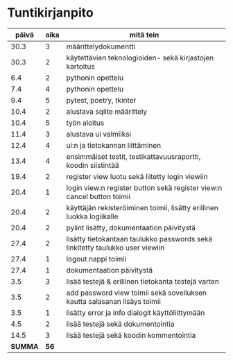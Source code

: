 # Tuntikirjanpito

| päivä | aika | mitä tein |
| ----  | ---- | --------- |
| 30.3  | 3    | määrittelydokumentti |
| 30.3  | 2    | käytettävien teknologioiden- sekä kirjastojen kartoitus |
| 6.4   | 2    | pythonin opettelu |
| 7.4   | 4    | pythonin opettelu |
| 9.4   | 5    | pytest, poetry, tkinter |
| 10.4  | 2    | alustava sqlite määrittely |
| 10.4  | 5    | työn aloitus |
| 11.4  | 3    | alustava ui valmiiksi |
| 12.4  | 4    | ui:n ja tietokannan liittäminen |
| 13.4  | 4    | ensimmäiset testit, testikattavuusraportti, koodin siistintää |
| 19.4  | 2    | register view luotu sekä liitetty login viewiin
| 20.4  | 1    | login view:n register button sekä register view:n cancel button toimii |
| 20.4  | 2    | käyttäjän rekisteröiminen toimii, lisätty erillinen luokka logiikalle |
| 20.4  | 2    | pylint lisätty, dokumentaation päivitystä |
| 27.4  | 2    | lisätty tietokantaan taulukko passwords sekä linkitetty taulukko user viewiin |
| 27.4  | 1    | logout nappi toimii
| 27.4  | 1    | dokumentaation päivitystä
| 3.5   | 3    | lisää testejä & erillinen tietokanta testejä varten
| 3.5   | 2    | add password view toimii sekä sovelluksen kautta salasanan lisäys toimii
| 3.5   | 1    | lisätty error ja info dialogit käyttöliittymään
| 4.5   | 2    | lisää testejä sekä dokumentointia
| 14.5  | 3    | lisää testejä sekä koodin kommentointia
| <strong>SUMMA</strong> | <strong>56</strong>
